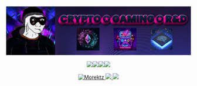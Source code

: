 [![](imgs/p.png)](https://www.bit.ly/morektz)

<p style="text-align: center;">

<p align="center">
  <a href="https://bit.ly/morektz" target="_blank">
  <img src=/imgs/mm.gif/><img src=/imgs/mm.gif/><img src=/imgs/mm.gif/><img src=/imgs/mm.gif/>
  </a>
</p>
<p align="center"><a href="https://bit.ly/morektz" target="_blank">
<img src=https://komarev.com/ghpvc/?username=morektz&color=blueviolet alt="Morektz"/>
<img src="https://img.shields.io/badge/Broke-yes-red.svg?style=flat-squre&logo=Common-Workflow-Language&labelColor=black&color=1E5128">
<a href="https://www.thiswaifudoesnotexist.net" target="_blank">
<img src="https://img.shields.io/badge/変態-はい-red.svg?style=flat-squre&logo=V&labelColor=980F5A&color=1E5128"></a>
</a>
</p>
